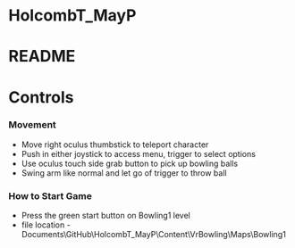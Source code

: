 # HolcombT_MayP
# README

# Controls
### Movement
* Move right oculus thumbstick to teleport character
* Push in either joystick to access menu, trigger to select options
* Use oculus touch side grab button to pick up bowling balls
* Swing arm like normal and let go of trigger to throw ball

### How to Start Game
* Press the green start button on Bowling1 level
* file location - Documents\GitHub\HolcombT_MayP\Content\VrBowling\Maps\Bowling1

